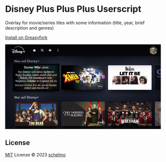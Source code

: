 # Disney Plus Plus Plus Userscript

Overlay for movie/series tiles with some information (title, year, brief description and genres)

[Install on Greasyfork](https://greasyfork.org/en/scripts/477777-disney-plus-plus-plus)

<img alt="screenshot" src="https://raw.githubusercontent.com/schelmo/userscript-disney-plus-plus-plus/main/screenshot.png">

## License

[MIT](./LICENSE) License © 2023 [schelmo](https://github.com/schelmo)
